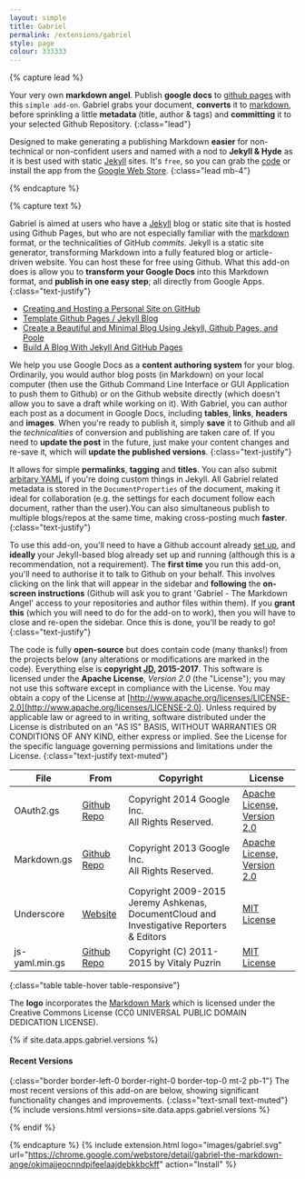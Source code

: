 ```yaml
---
layout: simple
title: Gabriel
permalink: /extensions/gabriel
style: page
colour: 333333
---
```

{% capture lead %}

Your very own __markdown angel__. Publish __google docs__ to [github pages](https://pages.github.com/) with this `simple add-on`. Gabriel grabs your document, __converts__ it to [markdown](https://daringfireball.net/projects/markdown/syntax), before sprinkling a little __metadata__ (title, author &amp; tags) and __committing__ it to your selected Github Repository.
{:class="lead"}

Designed to make generating a publishing Markdown __easier__ for non-technical or non-confident users and named with a nod to __Jekyll &amp; Hyde__ as it is best used with static [Jekyll](https://jekyllrb.com/) sites. It's `free`, so you can grab the [code](https://github.com/thiscouldbejd/Gabriel) or install the app from the [Google Web Store](https://chrome.google.com/webstore/detail/gabriel-the-markdown-ange/okimajjeocnndpifeelaajdebkkbckff).
{:class="lead mb-4"}

{% endcapture %}

{% capture text %}

Gabriel is aimed at users who have a [Jekyll](https://jekyllrb.com/) blog or static site that is hosted using Github Pages, but who are not especially familiar with the [markdown](https://daringfireball.net/projects/markdown/syntax) format, or the technicalities of GitHub _commits_. Jekyll is a static site generator, transforming Markdown into a fully featured blog or article-driven website. You can host these for free using Github. What this add-on does is allow you to __transform your Google Docs__ into this Markdown format, and __publish in one easy step__; all directly from Google Apps.
{:class="text-justify"}

+ [Creating and Hosting a Personal Site on GitHub](http://jmcglone.com/guides/github-pages/)
+ [Template Github Pages / Jekyll Blog](https://github.com/barryclark/jekyll-now)
+ [Create a Beautiful and Minimal Blog Using Jekyll, Github Pages, and Poole](http://joshualande.com/jekyll-github-pages-poole)
+ [Build A Blog With Jekyll And GitHub Pages](http://www.smashingmagazine.com/2014/08/build-blog-jekyll-github-pages/)

We help you use Google Docs as a __content authoring system__ for your blog. Ordinarily, you would author blog posts (in Markdown) on your local computer (then use the Github Command Line Interface or GUI Application to push them to Github) or on the Github website directly (which doesn't allow you to save a draft while working on it). With Gabriel, you can author each post as a document in Google Docs, including __tables__, __links__, __headers__ and __images__. When you're ready to publish it, simply __save__ it to Github and all the _technicalities_ of conversion and publishing are taken care of. If you need to __update the post__ in the future, just make your content changes and re-save it, which will __update the published versions__.
{:class="text-justify"}

It allows for simple __permalinks__, __tagging__ and __titles__. You can also submit [arbitary YAML](https://jekyllrb.com/docs/frontmatter/) if you're doing custom things in Jekyll. All Gabriel related metadata is stored in the `DocumentProperties` of the document, making it ideal for collaboration (e.g. the settings for each document follow each document, rather than the user).You can also simultaneous publish to multiple blogs/repos at the same time, making cross-posting much __faster__.
{:class="text-justify"}

To use this add-on, you'll need to have a Github account already [set up](https://help.github.com/articles/signing-up-for-a-new-github-account/), and __ideally__ your Jekyll-based blog already set up and running (although this is a recommendation, not a requirement). The __first time__ you run this add-on, you'll need to authorise it to talk to Github on your behalf. This involves clicking on the link that will appear in the sidebar and __following__ the __on-screen instructions__ (Github will ask you to grant 'Gabriel - The Markdown Angel' access to your repositories and author files within them). If you __grant this__ (which you will need to do for the add-on to work), then you will have to close and re-open the sidebar. Once this is done, you'll be ready to go!
{:class="text-justify"}

The code is fully __open-source__ but does contain code (many thanks!) from the projects below (any alterations or modifications are marked in the code). Everything else is __copyright [JD](https://github.com/thiscouldbejd/), 2015-2017__. This software is licensed under the __Apache License__, _Version 2.0_ (the "License"); you may not use this software except in compliance with the License.
You may obtain a copy of the License at [http://www.apache.org/licenses/LICENSE-2.0](http://www.apache.org/licenses/LICENSE-2.0). Unless required by applicable law or agreed to in writing, software
distributed under the License is distributed on an "AS IS" BASIS, WITHOUT WARRANTIES OR CONDITIONS OF ANY KIND, either express or implied. See the License for the specific language governing permissions and limitations under the License.
{:class="text-justify text-muted"}
    
|File|From|Copyright|License|
|---|---|---|---|
|OAuth2.gs|[Github Repo](https://github.com/googlesamples/apps-script-oauth2)|Copyright 2014 Google Inc.<br>All Rights Reserved.|[Apache License, Version 2.0](https://github.com/googlesamples/apps-script-oauth2/blob/master/LICENSE)|
|Markdown.gs|[Github Repo](https://github.com/mangini/gdocs2md)|Copyright 2013 Google Inc.<br>All Rights Reserved.|[Apache License, Version 2.0](https://github.com/mangini/gdocs2md/blob/master/LICENSE)|
|Underscore|[Website](http://underscorejs.org)|Copyright 2009-2015<br/>Jeremy Ashkenas, DocumentCloud and Investigative Reporters &amp; Editors|[MIT License](https://github.com/jashkenas/underscore/blob/master/LICENSE)|
|js-yaml.min.gs|[Github Repo](https://github.com/nodeca/js-yaml)|Copyright (C) 2011-2015 by Vitaly Puzrin|[MIT License](https://github.com/nodeca/js-yaml/blob/master/LICENSE)|
{:class="table table-hover table-responsive"}

The __logo__ incorporates the [Markdown Mark](https://github.com/dcurtis/markdown-mark) which is licensed under the Creative Commons License (CC0 UNIVERSAL PUBLIC DOMAIN DEDICATION LICENSE).

{% if site.data.apps.gabriel.versions %}

#### Recent Versions
{:class="border border-left-0 border-right-0 border-top-0 mt-2 pb-1"}
The most recent versions of this add-on are below, showing significant functionality changes and improvements.
{:class="text-small text-muted"}
{% include versions.html versions=site.data.apps.gabriel.versions %}

{% endif %}

{% endcapture %}
{% include extension.html logo="images/gabriel.svg" url="https://chrome.google.com/webstore/detail/gabriel-the-markdown-ange/okimajjeocnndpifeelaajdebkkbckff" action="Install" %}
